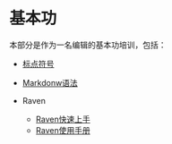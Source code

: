 # 基本功

本部分是作为一名编辑的基本功培训，包括：

* [标点符号](http://101.200.168.100:4000/11-%E6%A0%87%E7%82%B9%E7%AC%A6%E5%8F%B7.html)

* [Markdonw语法](http://101.200.168.100:4000/12-markdown%E8%AF%AD%E6%B3%95.html)


* Raven
  * [Raven快速上手](http://101.200.168.100:4000/131-raven%E5%BF%AB%E9%80%9F%E4%B8%8A%E6%89%8B.html)
  * [Raven使用手册](http://101.200.168.100:4000/12-raven%E4%BD%BF%E7%94%A8%E6%89%8B%E5%86%8C.html)


